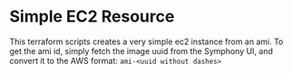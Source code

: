 # Simple EC2 Resource
This terraform scripts creates a very simple ec2 instance from an ami.
To get the ami id, simply fetch the image uuid from the Symphony UI, and convert it to the AWS format:
`ami-<uuid without dashes>`
